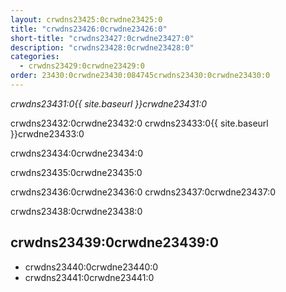 ```yaml
---
layout: crwdns23425:0crwdne23425:0
title: "crwdns23426:0crwdne23426:0"
short-title: "crwdns23427:0crwdne23427:0"
description: "crwdns23428:0crwdne23428:0"
categories:
  - crwdns23429:0crwdne23429:0
order: 23430:0crwdne23430:084745crwdns23430:0crwdne23430:0
---
```

*crwdns23431:0{{ site.baseurl }}crwdne23431:0*

crwdns23432:0crwdne23432:0 crwdns23433:0{{ site.baseurl }}crwdne23433:0

crwdns23434:0crwdne23434:0

crwdns23435:0crwdne23435:0

crwdns23436:0crwdne23436:0 crwdns23437:0crwdne23437:0

crwdns23438:0crwdne23438:0

## crwdns23439:0crwdne23439:0

- crwdns23440:0crwdne23440:0
- crwdns23441:0crwdne23441:0